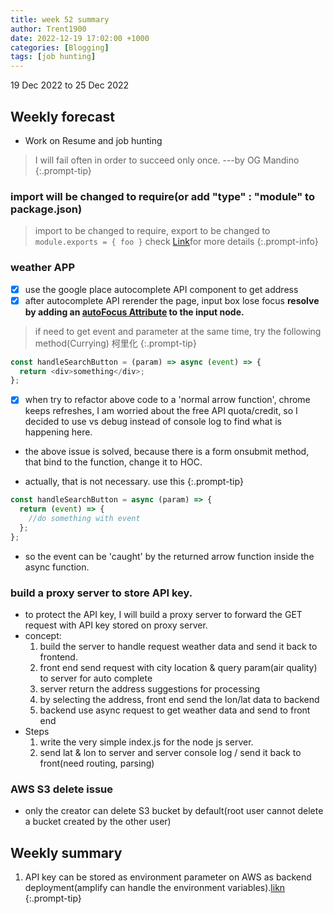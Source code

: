 ```yaml
---
title: week 52 summary
author: Trent1900
date: 2022-12-19 17:02:00 +1000
categories: [Blogging]
tags: [job hunting]
---
```


19 Dec 2022 to 25 Dec 2022

## Weekly forecast

- Work on Resume and job hunting

> I will fail often in order to succeed only once. ---by OG Mandino<!-- prettier-ignore -->
{:.prompt-tip}

### import will be changed to require(or add "type" : "module" to package.json)

> import to be changed to require, export to be changed to `module.exports = { foo }` check [Link](https://www.stanleyulili.com/node/node-modules-import-and-use-functions-from-another-file/#:~:text=To%20include%20functions%20defined%20in%20another%20file%20in%20Node.,functions%20using%20the%20dot%20notation)for more details<!-- prettier-ignore -->
{:.prompt-info}

### weather APP

- [x] use the google place autocomplete API component to get address
- [x] after autocomplete API rerender the page, input box lose focus **resolve by adding an [autoFocus Attribute](https://github.com/hibiken/react-places-autocomplete#load-google-library) to the input node.**

> if need to get event and parameter at the same time, try the following method(Currying) 柯里化<!-- prettier-ignore -->
{:.prompt-tip}

```js
const handleSearchButton = (param) => async (event) => {
  return <div>something</div>;
};
```

- [x] when try to refactor above code to a 'normal arrow function', chrome keeps refreshes, I am worried about the free API quota/credit, so I decided to use vs debug instead of console log to find what is happening here.
- the above issue is solved, because there is a form onsubmit method, that bind to the function, change it to HOC.

- actually, that is not necessary. use this <!-- prettier-ignore -->
{:.prompt-tip}

```js
const handleSearchButton = async (param) => {
  return (event) => {
    //do something with event
  };
};
```

- so the event can be 'caught' by the returned arrow function inside the async function.

### build a proxy server to store API key.

- to protect the API key, I will build a proxy server to forward the GET request with API key stored on proxy server.
- concept:
  1. build the server to handle request weather data and send it back to frontend.
  2. front end send request with city location & query param(air quality) to server for auto complete
  3. server return the address suggestions for processing
  4. by selecting the address, front end send the lon/lat data to backend
  5. backend use async request to get weather data and send to front end
- Steps
  1. write the very simple index.js for the node js server.
  2. send lat & lon to server and server console log / send it back to front(need routing, parsing)

### AWS S3 delete issue

- only the creator can delete S3 bucket by default(root user cannot delete a bucket created by the other user)

## Weekly summary

1. API key can be stored as environment parameter on AWS as backend deployment(amplify can handle the environment variables).[likn](https://docs.aws.amazon.com/amplify/latest/userguide/environment-variables.html)<!-- prettier-ignore -->
{:.prompt-tip}

